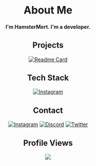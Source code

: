<div align="center">
  
# About Me

<h4>I'm HamsterMert. I'm a developer.</h4>
</div>

<div align="center">

<div align="center">

## Projects

[![Readme Card](https://github-readme-stats.vercel.app/api/pin/?username=HamsterMert&repo=ticketbot&theme=dark)](https://github.com/HamsterMert/ticketbot)

</div>
  
## Tech Stack

[![Instagram](https://skillicons.dev/icons?i=js,html,css,discordjs,discord,lua,nodejs,robloxstudio,visualstudio,vscode,git,github,cloudflare,python)](https://github.com/HamsterMert)

</div>


<div align="center">

## Contact

[![Instagram](https://skillicons.dev/icons?i=instagram)](https://instagram.com/)
[![Discord](https://skillicons.dev/icons?i=discord)](https://discord.com/users/1138630972854763611)
[![Twitter](https://skillicons.dev/icons?i=twitter)](https://x.com)

</div>

<div align="center">

## Profile Views

<img src="https://count.getloli.com/get/@HamsterMert?theme=original-new"> 
</div>
